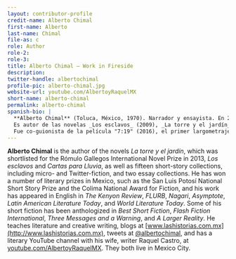 ```yaml
---
layout: contributor-profile
credit-name: Alberto Chimal
first-name: Alberto
last-name: Chimal
file-as: c
role: Author
role-2:
role-3:
title: Alberto Chimal — Work in Fireside
description:
twitter-handle: albertochimal
profile-pic: alberto-chimal.jpg
website-url: youtube.com/AlbertoyRaquelMX
short-name: alberto-chimal
permalink: alberto-chimal
spanish-bio: |
  **Alberto Chimal** (Toluca, México, 1970). Narrador y ensayista. En 2002 obtuvo el Premio Bellas Artes de Cuento San Luis Potosí, y en 2014 el Premio Bellas Artes de Narrativa Colima; además de otros reconocimientos, su libro para niños _La madre y la muerte / La partida_ fue seleccionado en 2016 para el catálogo internacional White Ravens de la Feria del Libro de Frankfurt, y en 2013 fue finalista del Premio Internacional de Novela Rómulo Gallegos.
  Es autor de las novelas _Los esclavos_ (2009), _La torre y el jardín_ (2012) y _Cartas para Lluvia_ (2017), así como de los libros de cuentos _Gente del mundo_ (1998, 2ª ed. 2014), _El país de los hablistas_ (2001), _Éstos son los días_ (2004), _Grey_ (2006), _La ciudad imaginada_ (2009), _El Viajero del Tiempo_ (2011) y _Los atacantes_ (2015), entre otros. También ha compilado antologías como _Viajes celestes. Cuentos fantásticos del siglo XIX_ (2006) y _La tienda de los sueños. Un siglo de cuento fantástico mexicano_ (2015), y publicado los libros de ensayo _La cámara de maravillas_ (2003) y _La generación Z_ (2012). Sus libros más recientes son de 2018: la colección de cuentos _Manos de lumbre_, el libro para niños _La distante_, y el manual _Cómo escribir tu propia historia_, hecho en colaboración con la escritora Raquel Castro (con la cual mantiene un canal de videos de divulgación en YouTube: [http://www.youtube.com/AlbertoyRaquelMX](http://www.youtube.com/AlbertoyRaquelMX).
  Fue co-guionista de la película "7:19" (2016), el primer largometraje acerca del catastrófico terremoto de 1985 en México, con el director Jorge Michel Grau. Es columnista de la revista _Literal. Latin American Voices_. Textos suyos han aparecido en inglés en _The Kenyon Review_, _FLURB_, _Nagari_, _Asymptote_, _Latin American Literature Today_, and _World Literature Today_, así como en las antologías _Best Short Fiction_, _Flash Fiction International_, _Three Messages and a Warning_, _Unrepentant Times_ y _A Larger Reality_. Ha sido profesor de literatura y escritura creativa e impartido talleres en México y otros países.
---
```

**Alberto Chimal** is the author of the novels _La torre y el jardín_, which was shortlisted for the Rómulo Gallegos International Novel Prize in 2013, _Los esclavos_ and _Cartas para Lluvia_, as well as fifteen short-story collections, including micro- and Twitter-fiction, and two essay collections. He has won a number of literary prizes in Mexico, such as the San Luis Potosí National Short Story Prize and the Colima National Award for Fiction, and his work has appeared in English in _The Kenyon Review_, _FLURB_, _Nagari_, _Asymptote_, _Latin American Literature Today_, and _World Literature Today_. Some of his short fiction has been anthologized in _Best Short Fiction_, _Flash Fiction International_, _Three Messages and a Warning_, and _A Larger Reality_. He teaches literature and creative writing, blogs at [www.lashistorias.com.mx](http://www.lashistorias.com.mx), tweets at [@albertochimal](https://www.twitter.com/albertochimal), and has a literary YouTube channel with his wife, writer Raquel Castro, at [youtube.com/AlbertoyRaquelMX](http://www.youtube.com/AlbertoyRaquelMX). They both live in Mexico City.
